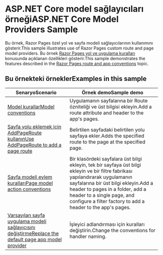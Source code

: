 # <a name="aspnet-core-model-providers-sample"></a><span data-ttu-id="fc985-101">ASP.NET Core model sağlayıcıları örneği</span><span class="sxs-lookup"><span data-stu-id="fc985-101">ASP.NET Core Model Providers Sample</span></span>

<span data-ttu-id="fc985-102">Bu örnek, Razor Pages özel yol ve sayfa modeli sağlayıcılarının kullanımını gösterir.</span><span class="sxs-lookup"><span data-stu-id="fc985-102">This sample illustrates use of Razor Pages custom route and page model providers.</span></span> <span data-ttu-id="fc985-103">Bu örnek [Razor Pages yol ve uygulama kuralları](https://docs.microsoft.com/aspnet/core/razor-pages/razor-pages-convention-features) konusunda açıklanan özellikleri gösterir.</span><span class="sxs-lookup"><span data-stu-id="fc985-103">This sample demonstrates the features described in the [Razor Pages route and app conventions](https://docs.microsoft.com/aspnet/core/razor-pages/razor-pages-convention-features) topic.</span></span>

## <a name="examples-in-this-sample"></a><span data-ttu-id="fc985-104">Bu örnekteki örnekler</span><span class="sxs-lookup"><span data-stu-id="fc985-104">Examples in this sample</span></span>

| <span data-ttu-id="fc985-105">Senaryo</span><span class="sxs-lookup"><span data-stu-id="fc985-105">Scenario</span></span> | <span data-ttu-id="fc985-106">Örnek demo</span><span class="sxs-lookup"><span data-stu-id="fc985-106">Sample demo</span></span> |
| -------- | ----------- |
| [<span data-ttu-id="fc985-107">Model kurallar</span><span class="sxs-lookup"><span data-stu-id="fc985-107">Model conventions</span></span>](https://docs.microsoft.com/aspnet/core/razor-pages/razor-pages-conventions#model-conventions) | <span data-ttu-id="fc985-108">Uygulamanın sayfalarına bir Route özniteliği ve üst bilgisi ekleyin.</span><span class="sxs-lookup"><span data-stu-id="fc985-108">Add a route attribute and header to the app's pages.</span></span> |
| [<span data-ttu-id="fc985-109">Sayfa yolu eklemek için AddPageRoute kullanın</span><span class="sxs-lookup"><span data-stu-id="fc985-109">Use AddPageRoute to add a page route</span></span>](https://docs.microsoft.com/aspnet/core/razor-pages/razor-pages-conventions#configure-a-page-route) | <span data-ttu-id="fc985-110">Belirtilen sayfadaki belirtilen yolu sayfaya ekler.</span><span class="sxs-lookup"><span data-stu-id="fc985-110">Adds the specified route to the page at the specified page.</span></span> |
| [<span data-ttu-id="fc985-111">Sayfa modeli eylem kuralları</span><span class="sxs-lookup"><span data-stu-id="fc985-111">Page model action conventions</span></span>](https://docs.microsoft.com/aspnet/core/razor-pages/razor-pages-conventions#page-model-action-conventions) | <span data-ttu-id="fc985-112">Bir klasördeki sayfalara üst bilgi ekleyin, tek bir sayfaya üst bilgi ekleyin ve bir filtre fabrikası yapılandırarak uygulamanın sayfalarına bir üst bilgi ekleyin.</span><span class="sxs-lookup"><span data-stu-id="fc985-112">Add a header to pages in a folder, add a header to a single page, and configure a filter factory to add a header to the app's pages.</span></span> |
| [<span data-ttu-id="fc985-113">Varsayılan sayfa uygulama modeli sağlayıcısını değiştirme</span><span class="sxs-lookup"><span data-stu-id="fc985-113">Replace the default page app model provider</span></span>](https://docs.microsoft.com/aspnet/core/razor-pages/razor-pages-conventions#replace-the-default-page-app-model-provider) | <span data-ttu-id="fc985-114">İşleyici adlandırması için kuralları değiştirin.</span><span class="sxs-lookup"><span data-stu-id="fc985-114">Change the conventions for handler naming.</span></span> |
